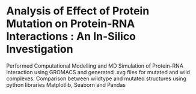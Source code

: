 # Analysis of Effect of Protein Mutation on Protein-RNA Interactions : An In-Silico Investigation
Performed Computational Modelling and MD Simulation of Protein-RNA Interaction using GROMACS and generated .xvg files for mutated and wild complexes.
Comparison between wildtype and mutated structures using python libraries Matplotlib, Seaborn and Pandas 

